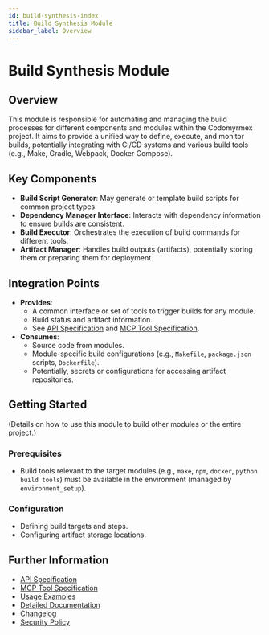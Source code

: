 ```yaml
---
id: build-synthesis-index
title: Build Synthesis Module
sidebar_label: Overview
---
```


# Build Synthesis Module

## Overview

This module is responsible for automating and managing the build processes for different components and modules within the Codomyrmex project. It aims to provide a unified way to define, execute, and monitor builds, potentially integrating with CI/CD systems and various build tools (e.g., Make, Gradle, Webpack, Docker Compose).

## Key Components

- **Build Script Generator**: May generate or template build scripts for common project types.
- **Dependency Manager Interface**: Interacts with dependency information to ensure builds are consistent.
- **Build Executor**: Orchestrates the execution of build commands for different tools.
- **Artifact Manager**: Handles build outputs (artifacts), potentially storing them or preparing them for deployment.

## Integration Points

- **Provides**:
    - A common interface or set of tools to trigger builds for any module.
    - Build status and artifact information.
    - See [API Specification](./api_specification.md) and [MCP Tool Specification](./mcp_tool_specification.md).
- **Consumes**:
    - Source code from modules.
    - Module-specific build configurations (e.g., `Makefile`, `package.json` scripts, `Dockerfile`).
    - Potentially, secrets or configurations for accessing artifact repositories.

## Getting Started

(Details on how to use this module to build other modules or the entire project.)

### Prerequisites

- Build tools relevant to the target modules (e.g., `make`, `npm`, `docker`, `python build tools`) must be available in the environment (managed by `environment_setup`).

### Configuration

- Defining build targets and steps.
- Configuring artifact storage locations.

## Further Information

- [API Specification](./api_specification.md)
- [MCP Tool Specification](./mcp_tool_specification.md)
- [Usage Examples](./usage_examples.md)
- [Detailed Documentation](./docs/index.md)
- [Changelog](./changelog.md)
- [Security Policy](./security.md) 